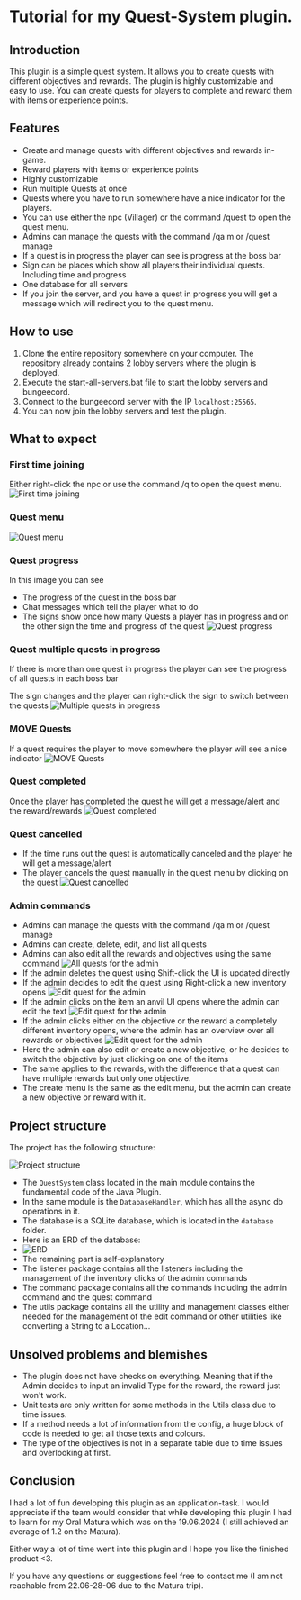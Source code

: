 # Tutorial for my Quest-System plugin.

## Introduction
This plugin is a simple quest system. It allows you to create quests with different objectives and rewards. The plugin is highly customizable and easy to use. You can create quests for players to complete and reward them with items or experience points.

## Features
- Create and manage quests with different objectives and rewards in-game.
- Reward players with items or experience points
- Highly customizable
- Run multiple Quests at once
- Quests where you have to run somewhere have a nice indicator for the players.
- You can use either the npc (Villager) or the command /quest to open the quest menu.
- Admins can manage the quests with the command /qa m or /quest manage
- If a quest is in progress the player can see is progress at the boss bar
- Sign can be places which show all players their individual quests. Including time and progress
- One database for all servers
- If you join the server, and you have a quest in progress you will get a message which will redirect you to the quest menu.

## How to use
1. Clone the entire repository somewhere on your computer. The repository already contains 2 lobby servers where the plugin is deployed.
2. Execute the start-all-servers.bat file to start the lobby servers and bungeecord.
3. Connect to the bungeecord server with the IP `localhost:25565`.
4. You can now join the lobby servers and test the plugin.

## What to expect

### First time joining
Either right-click the npc or use the command /q to open the quest menu.
![First time joining](./QuestSystem/src/main/resources/img/first-join.png "First time joining")

### Quest menu
![Quest menu](./QuestSystem/src/main/resources/img/quest-menu.png "Quest menu")

### Quest progress
In this image you can see
- The progress of the quest in the boss bar
- Chat messages which tell the player what to do
- The signs show once how many Quests a player has in progress and on the other sign the time and progress of the quest
![Quest progress](./QuestSystem/src/main/resources/img/quest-progress.png "Quest progress")

### Quest multiple quests in progress
If there is more than one quest in progress the player can see the progress of all quests in each boss bar

The sign changes and the player can right-click the sign to switch between the quests
![Multiple quests in progress](./QuestSystem/src/main/resources/img/quest-multiple.png "Quest multiple quests in progress")

### MOVE Quests
If a quest requires the player to move somewhere the player will see a nice indicator
![MOVE Quests](./QuestSystem/src/main/resources/img/quest-move.png "MOVE Quests")

### Quest completed
Once the player has completed the quest he will get a message/alert and the reward/rewards
![Quest completed](./QuestSystem/src/main/resources/img/quest-completed.png "Quest completed")

### Quest cancelled
- If the time runs out the quest is automatically canceled and the player he will get a message/alert
- The player cancels the quest manually in the quest menu by clicking on the quest
![Quest cancelled](./QuestSystem/src/main/resources/img/quest-cancelled.png "Quest cancelled")

### Admin commands
- Admins can manage the quests with the command /qa m or /quest manage
- Admins can create, delete, edit, and list all quests
- Admins can also edit all the rewards and objectives using the same command
![All quests for the admin](./QuestSystem/src/main/resources/img/quest-admin-all.png "Overview of all quests for the admin")
- If the admin deletes the quest using Shift-click the UI is updated directly
- If the admin decides to edit the quest using Right-click a new inventory opens
![Edit quest for the admin](./QuestSystem/src/main/resources/img/quest-admin-edit-text.png "Edit quest for the admin")
- If the admin clicks on the item an anvil UI opens where the admin can edit the text
![Edit quest for the admin](./QuestSystem/src/main/resources/img/quest-admin-edit-text-anvil.png "Edit quest for the admin")
- If the admin clicks either on the objective or the reward a completely different inventory opens, where the admin has an overview over all rewards or objectives
![Edit quest for the admin](./QuestSystem/src/main/resources/img/quest-admin-objective-all.png "Edit quest for the admin")
- Here the admin can also edit or create a new objective, or he decides to switch the objective by just clicking on one of the items
- The same applies to the rewards, with the difference that a quest can have multiple rewards but only one objective.
- The create menu is the same as the edit menu, but the admin can create a new objective or reward with it.


## Project structure
The project has the following structure:

![Project structure](./QuestSystem/src/main/resources/img/project-structure.png "Project structure")

- The `QuestSystem` class located in the main module contains the fundamental code of the Java Plugin.
- In the same module is the `DatabaseHandler`, which has all the async db operations in it.
- The database is a SQLite database, which is located in the `database` folder.
- Here is an ERD of the database:
- ![ERD](./QuestSystem/src/main/resources/img/ERD.png "ERD")
- The remaining part is self-explanatory
- The listener package contains all the listeners including the management of the inventory clicks of the admin commands
- The command package contains all the commands including the admin command and the quest command
- The utils package contains all the utility and management classes either needed for the management of the edit command or other utilities like converting a String to a Location...


## Unsolved problems and blemishes
- The plugin does not have checks on everything. Meaning that if the Admin decides to input an invalid Type for the reward, the reward just won't work.
- Unit tests are only written for some methods in the Utils class due to time issues.
- If a method needs a lot of information from the config, a huge block of code is needed to get all those texts and colours.
- The type of the objectives is not in a separate table due to time issues and overlooking at first.

## Conclusion
I had a lot of fun developing this plugin as an application-task.
I would appreciate if the team would consider that while developing this plugin I had to learn for my Oral Matura which was on the 19.06.2024 (I still achieved an average of 1.2 on the Matura).

Either way a lot of time went into this plugin and I hope you like the finished product <3.

If you have any questions or suggestions feel free to contact me (I am not reachable from 22.06-28-06 due to the Matura trip).
